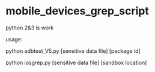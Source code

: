 # mobile_devices_grep_script

python 2&3  is work

usage:

python adbtest_V5.py [sensitive data file] [package id]

python iosgrep.py [sensitive data file] [sandbox location]
